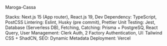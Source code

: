 Maroga-Cassa

Stacks: Next.js 15 (App router), React.js 19,
Dev Dependency: TypeScript, PostCSS
Lintering: Eslint, Husky (pre commit), Prettier
Unit Testing: Jest,
Database (Serverless DB), Fetching, Catching: Prisma + PostgreSQ, React Query,
User Management: Clerk Auth, 2 Factory Authentication,
UI: Tailwind CSS + ShadCN,
SEO: Dynamic Metadata
Deployment: Vercel
